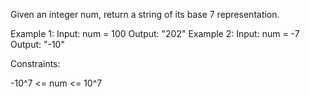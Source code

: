 Given an integer num, return a string of its base 7 representation.


Example 1:
Input: num = 100
Output: "202"
Example 2:
Input: num = -7
Output: "-10"


Constraints:


-10^7 <= num <= 10^7




